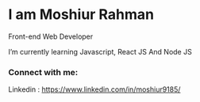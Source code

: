 # I am Moshiur Rahman 
Front-end Web Developer

 I’m currently learning Javascript, React JS And Node JS
 
 ### Connect with me:
 Linkedin : https://www.linkedin.com/in/moshiur9185/
